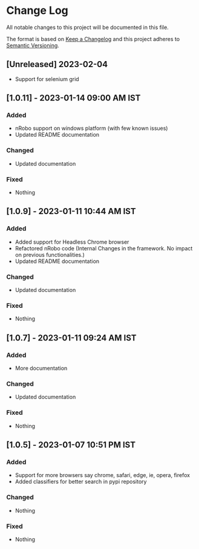 
# Change Log
All notable changes to this project will be documented in this file.
 
The format is based on [Keep a Changelog](http://keepachangelog.com/)
and this project adheres to [Semantic Versioning](http://semver.org/).
 
## [Unreleased] 2023-02-04
 
- Support for selenium grid

## [1.0.11] - 2023-01-14 09:00 AM IST
### Added
- nRobo support on windows platform (with few known issues)
- Updated README documentation
### Changed
- Updated documentation
### Fixed
- Nothing 

## [1.0.9] - 2023-01-11 10:44 AM IST
### Added
- Added support for Headless Chrome browser
- Refactored nRobo code (Internal Changes in the framework. No impact on previous functionalities.)
- Updated README documentation
### Changed
- Updated documentation
### Fixed
- Nothing 

## [1.0.7] - 2023-01-11 09:24 AM IST
### Added
- More documentation
### Changed
- Updated documentation
### Fixed
- Nothing 

## [1.0.5] - 2023-01-07 10:51 PM IST

### Added
- Support for more browsers say chrome, safari, edge, ie, opera, firefox
- Added classifiers for better search in pypi repository
### Changed
- Nothing
### Fixed
- Nothing  